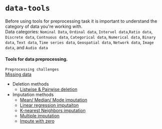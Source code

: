 # `data-tools`
Before using tools for preprocessing task it is important to understand the category of data you're working with. <br>
Data categories:
`Nominal Data`, `Ordinal data`, `Intervel data`,`Ratio data`, `Discrete data`, `Contnuous data`, `Categorical data`, `Numerical data`,
`Binary data`, `Text data`, `Time series data`, `Geospatial data`, `Network data`, `Image data`, and `Audio data`
#### Tools for data preprocessing.
`Preprocessing challenges`<br>
[Missing data]()
- Deletion methods
    - [Listwise & Pairwise deletion](https://github.com/harshavardhanSDE/dataTools/blob/main/missing_data/deleting_methods/listwise%26pairwise_deletion.py)
- Imputation methods
    - [Mean/ Median/ Mode imputation](https://github.com/harshavardhanSDE/dataTools/blob/main/missing_data/imputation_methods/mean-median-mode_imputation.py)
    - [Linear regression imputaiton](https://github.com/harshavardhanSDE/dataTools/blob/main/missing_data/imputation_methods/linearregression_imputation.py)
    - [K-nearest Neighbors imputation]()
    - [Multiple imputation]()
    - [Impute with zero]()
